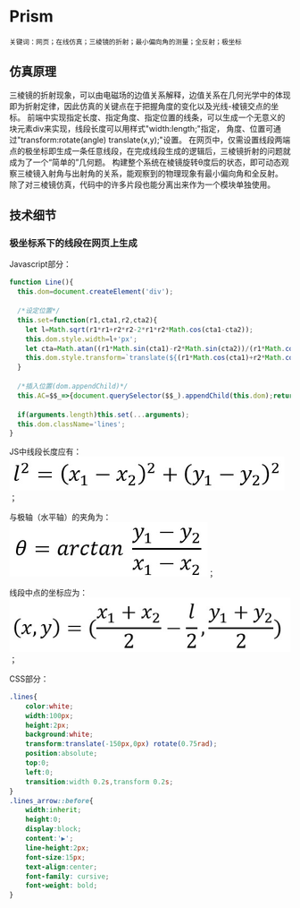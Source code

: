 # Prism
    关键词：网页；在线仿真；三棱镜的折射；最小偏向角的测量；全反射；极坐标

## 仿真原理
三棱镜的折射现象，可以由电磁场的边值关系解释，边值关系在几何光学中的体现即为折射定律，因此仿真的关键点在于把握角度的变化以及光线-棱镜交点的坐标。
前端中实现指定长度、指定角度、指定位置的线条，可以生成一个无意义的块元素div来实现，线段长度可以用样式"width:length;"指定，
角度、位置可通过"transform:rotate(angle) translate(x,y);"设置。
在网页中，仅需设置线段两端点的极坐标即生成一条任意线段，在完成线段生成的逻辑后，三棱镜折射的问题就成为了一个“简单的”几何题。
构建整个系统在棱镜旋转θ度后的状态，即可动态观察三棱镜入射角与出射角的关系，能观察到的物理现象有最小偏向角和全反射。
除了对三棱镜仿真，代码中的许多片段也能分离出来作为一个模块单独使用。

## 技术细节
### 极坐标系下的线段在网页上生成
Javascript部分：
```javascript
function Line(){
  this.dom=document.createElement('div');
  
  /*设定位置*/
  this.set=function(r1,cta1,r2,cta2){
    let l=Math.sqrt(r1*r1+r2*r2-2*r1*r2*Math.cos(cta1-cta2));
    this.dom.style.width=l+'px';
    let cta=Math.atan((r1*Math.sin(cta1)-r2*Math.sin(cta2))/(r1*Math.cos(cta1)-r2*Math.cos(cta2)));
    this.dom.style.transform=`translate(${(r1*Math.cos(cta1)+r2*Math.cos(cta2))/2-l/2}px,${-(r1*Math.sin(cta1)+r2*Math.sin(cta2))/2-1}px) rotate(${-cta}rad)`;
  }
  
  /*插入位置(dom.appendChild)*/
  this.AC=$$_=>{document.querySelector($$_).appendChild(this.dom);return this}
  
  if(arguments.length)this.set(...arguments);
  this.dom.className='lines';
}
```
JS中线段长度应有：![公式1](/img/公式1.jpg)；

与极轴（水平轴）的夹角为：![公式2](/img/公式2.jpg)；

线段中点的坐标应为：![公式3](/img/公式3.jpg)；

CSS部分：
```css
.lines{
    color:white;
	width:100px;
	height:2px;
	background:white;
	transform:translate(-150px,0px) rotate(0.75rad);
	position:absolute;
	top:0;
	left:0;
	transition:width 0.2s,transform 0.2s;
}
.lines_arrow::before{
	width:inherit;
	height:0;
	display:block;
	content:'▶';
	line-height:2px;
	font-size:15px;
	text-align:center;
	font-family: cursive;
	font-weight: bold;
}
```


    
